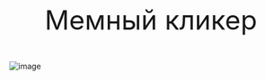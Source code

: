 <p align="center"><font size="45">Мемный кликер</font></p><br>

![image](https://github.com/IMalygosI/Clicek_Android/assets/67872855/5d438eb3-ddcd-4618-9968-2023f574c797)

